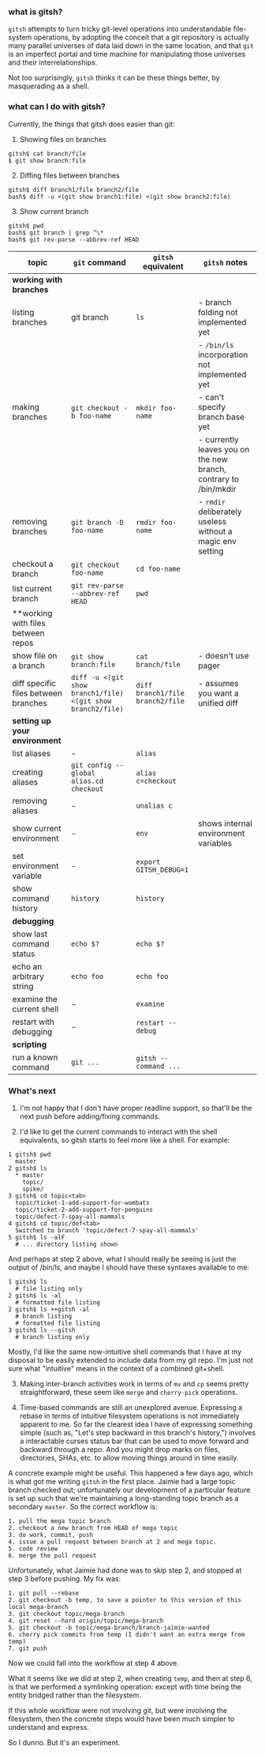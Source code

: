 ### what is gitsh?

`gitsh` attempts to turn tricky git-level operations into understandable file-system operations,
by adopting the conceit that a git repository is actually many parallel universes of data laid
down in the same location, and that `git` is an imperfect portal and time machine for manipulating
those universes and their interrelationships.

Not too surprisingly, `gitsh` thinks it can be these things better, by masquerading as a shell.

### what can I do with gitsh?

Currently, the things that gitsh does easier than git:

 1. Showing files on branches

```shell
gitsh$ cat branch/file
$ git show branch:file
```

 2. Diffing files between branches

```shell
gitsh$ diff branch1/file branch2/file
bash$ diff -u <(git show branch1:file) <(git show branch2:file)
```

 3. Show current branch

```shell
gitsh$ pwd
bash$ git branch | grep ^\*
bash$ git rev-parse --abbrev-ref HEAD
```

|topic|`git` command|`gitsh` equivalent|`gitsh` notes|
|-----|-------------|------------------|-------------|
|**working with branches**||||
|listing branches|git branch|`ls`|- branch folding not implemented yet|
||||- `/bin/ls` incorporation not implemented yet|
|making branches|`git checkout -b foo-name`|`mkdir foo-name`|- can't specify branch base yet|
||||- currently leaves you on the new branch, contrary to /bin/mkdir|
|removing branches|`git branch -D foo-name`|`rmdir foo-name`|- `rmdir` deliberately useless without a magic env setting|
|checkout a branch|`git checkout foo-name`|`cd foo-name`||
|list current branch|`git rev-parse --abbrev-ref HEAD`|`pwd`||
|**working with files between repos||||
|show file on a branch|`git show branch:file`|`cat branch/file`|- doesn't use pager|
|diff specific files between branches|`diff -u <(git show branch1/file) <(git show branch2/file)`|`diff branch1/file branch2/file`|- assumes you want a unified diff|
|**setting up your environment**||||
|list aliases|-|`alias`||
|creating aliases|`git config --global alias.cd checkout`|`alias c=checkout`||
|removing aliases|-|`unalias c`||
|show current environment|-|`env`|shows internal environment variables|
|set environment variable|-|`export GITSH_DEBUG=1`||
|show command history|`history`|`history`||
|**debugging**||||
|show last command status|`echo $?`|`echo $?`||
|echo an arbitrary string|`echo foo`|`echo foo`||
|examine the current shell|-|`examine`||
|restart with debugging|-|`restart --debug`||
|**scripting**||||
|run a known command|`git ...`|`gitsh --command ...`||

### What's next

 1. I'm not happy that I don't have proper readline support, so that'll be the next push before adding/fixing commands.

 2. I'd like to get the current commands to interact with the shell equivalents, so gitsh starts to feel more like a shell. For example:

```shell
1 gitsh$ pwd
  master
2 gitsh$ ls
  * master
    topic/
    spike/
3 gitsh$ cd topic<tab>
  topic/ticket-1-add-support-for-wombats
  topic/ticket-2-add-support-for-penguins
  topic/defect-7-spay-all-mammals
4 gitsh$ cd topic/def<tab>
  Switched to branch 'topic/defect-7-spay-all-mammals'
5 gitsh$ ls -alF
  # ... directory listing shown
```

And perhaps at step 2 above, what I should really be seeing is just the output of /bin/ls, and maybe I should have these syntaxes available to me:

```shell
1 gitsh$ ls
  # file listing only
2 gitsh$ ls -al
  # formatted file listing
2 gitsh$ ls ++gitsh -al
  # branch listing
  # formatted file listing
3 gitsh$ ls --gitsh
  # branch listing only
```

Mostly, I'd like the same now-intuitive shell commands that I have at my disposal to be easily extended to include data from my git repo. I'm just not sure what "intuitive" means in the context of a combined git+shell.

 3. Making inter-branch activities work in terms of `mv` and `cp` seems pretty straightforward, these seem like `merge` and `cherry-pick` operations.

  4. Time-based commands are still an unexplored avenue. Expressing a rebase in terms of intuitive filesystem operations is not immediately apparent to me. So far the clearest idea I have of expressing something simple (such as, "Let's step backward in this branch's history,") involves a interactable curses status bar that can be used to move forward and backward through a repo. And you might drop marks on files, directories, SHAs, etc. to allow moving things around in time easily.

A concrete example might be useful. This happened a few days ago, which is what got me writing `gitsh` in the first place. Jaimie had a large topic branch checked out; unfortunately our development of a particular feature is set up such that we're maintaining a long-standing topic branch as a secondary `master`. So the correct workflow is:

```shell
1. pull the mega topic branch
2. checkout a new branch from HEAD of mega topic
3. do work, commit, push
4. issue a pull request between branch at 2 and mega topic.
5. code review
6. merge the pull request
```

Unfortunately, what Jaimie had done was to skip step 2, and stopped at step 3 before pushing. My fix was:

```shell
1. git pull --rebase
2. git checkout -b temp, to save a pointer to this version of this local mega-branch
3. git checkout topic/mega-branch
4. git reset --hard origin/topic/mega-branch
5. git checkout -b topic/mega-branch/branch-jaimie-wanted
6. cherry pick commits from temp (I didn't want an extra merge from temp)
7. git push
```

Now we could fall into the workflow at step 4 above.

What it seems like we did at step 2, when creating `temp`, and then at step 6, is that we performed a symlinking operation: except with time being the entity bridged rather than the filesystem.

If this whole workflow were not involving git, but were involving the filesystem, then the concrete steps would have been much simpler to understand and express.

So I dunno. But it's an experiment.

